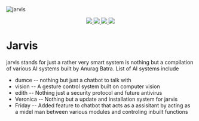 <img src="https://developedbyanurag.github.io/Hosted-images/jarvis/jarvis.png" alt="jarvis">
<p align="center">  
  <a href="https://docs.python.org/3/download.html">
    <img src="https://img.shields.io/badge/Python-3.x-green.svg">
  </a>
  <a href="https://github.com/DevelopedByAnurag/jarvis/">
    <img src="https://img.shields.io/badge/Version-v0.4.2 (UnStable beta)-blue.svg">
  </a>
  <a href="https://github.com/DevelopedByAnurag/jarvis/blob/master/LICENSE">
    <img src="https://img.shields.io/badge/License-GPLv3-orange.svg">
  </a> 
  <a href="https://github.com/DevelopedByAnurag/jarvis/">
    <img src="https://img.shields.io/badge/OS-Linux-orange.svg">
  </a>
</p>


# Jarvis
jarvis stands for just a rather very smart system is nothing but a compilation of various AI systems built by Anurag Batra. List of AI systems include

* dumce  -- nothing but just a chatbot to talk with
* vision -- A gesture control system built on computer vision
* edith -- Nothing just a security protocol and future antivirus
* Veronica -- Nothing but a update and installation system  for jarvis
* Friday  -- Added feature to chatbot that acts as a assisitant by acting as a midel man between various modules and controling inbuilt functions
